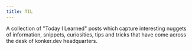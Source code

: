 ```yaml
---
title: TIL
---
```


A collection of "Today I Learned" posts which capture interesting nuggets of information, snippets, curiosities, tips and tricks that have come across the desk of konker.dev headquarters.
